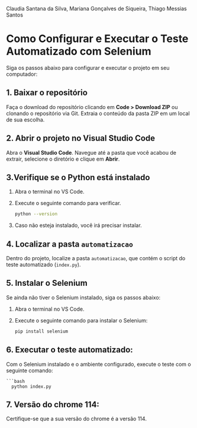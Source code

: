 Claudia Santana da Silva,
Mariana Gonçalves de Siqueira,
Thiago Messias Santos

# Como Configurar e Executar o Teste Automatizado com Selenium

Siga os passos abaixo para configurar e executar o projeto em seu computador: 

## 1. Baixar o repositório

Faça o download do repositório clicando em **Code > Download ZIP** ou clonando o repositório via Git.
Extraia o conteúdo da pasta ZIP em um local de sua escolha.

## 2. Abrir o projeto no Visual Studio Code

Abra o **Visual Studio Code**.
Navegue até a pasta que você acabou de extrair, selecione o diretório e clique em **Abrir**.

## 3.Verifique se o Python está instalado

1. Abra o terminal no VS Code.
2. Execute o seguinte comando para verificar.

   ```bash
   python --version
   
3. Caso não esteja instalado, você irá precisar instalar.

## 4. Localizar a pasta `automatizacao`

Dentro do projeto, localize a pasta `automatizacao`, que contém o script do teste automatizado (`index.py`).

## 5. Instalar o Selenium

Se ainda não tiver o Selenium instalado, siga os passos abaixo:

1. Abra o terminal no VS Code.
2. Execute o seguinte comando para instalar o Selenium:

   ```bash
   pip install selenium


## 6. Executar o teste automatizado:

Com o Selenium instalado e o ambiente configurado, execute o teste com o seguinte comando:

    ```bash
      python index.py

## 7. Versão do chrome 114:

Certifique-se que a sua versão do chrome é a versão 114.
